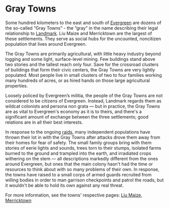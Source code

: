 # Gray Towns

Some hundred kilometers to the east and south of [Evergreen](evergreen.md) are dozens of the so-called “Gray Towns” - the “gray” in the name describing their legal relationship to [Landmark](../factions/landmark-colonial.md). Liu Maize and Merricktown are the largest of these settlements. They serve as social hubs for the uncounted, noncitizen population that lives around Evergreen.

The Gray Towns are primarily agricultural, with little heavy industry beyond logging and some light, surface-level mining. Few buildings stand above two stories and the tallest reach only four. Save for the crossroad clusters of buildings that form their civic centers, the Gray Towns are very lightly populated. Most people live in small clusters of two to four families working many hundreds of acres, or as hired hands on those large agricultural properties.

Loosely policed by Evergreen’s militia, the people of the Gray Towns are not considered to be citizens of Evergreen. Instead, Landmark regards them as wildcat colonists and persona non grata — but in practice, the Gray Towns are as vital to Evergreen's economy as it is to theirs, and there's a significant amount of exchange between the three settlements; good relations are in all their best interests.

In response to the ongoing [raids](../factions/huc.md), many independent populations have thrown their lot in with the Gray Towns after attacks drove them away from their homes for fear of safety. The small family groups bring with them stories of eerie lights and sounds, trees torn to their stumps, isolated farms burned to the ground and trampled into the earth, and irradiated crops withering on the stem — all descriptions markedly different from the ones around Evergreen, but ones that the main colony hasn't had the time or resources to think about with so many problems of their own. In response, the towns have raised to a small corps of armed guards recruited from willing bodies in order to man garrison checkpoints and patrol the roads, but it wouldn't be able to hold its own against any real threat.

For more information, see the towns' respective pages: [Liu Maize,](gray-towns/liu-maize.md) [Merricktown](gray-towns/merricktown.md)